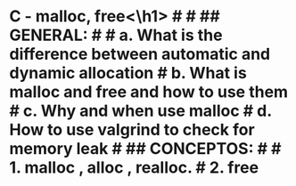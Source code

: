 <h1 aling="center">C - malloc, free<\h1>
#
#
## GENERAL:
#
# a. What is the difference between automatic and dynamic allocation
# b. What is malloc and free and how to use them
# c. Why and when use malloc
# d. How to use valgrind to check for memory leak
#
## CONCEPTOS:
#
# 1. malloc , alloc , realloc.
# 2. free

